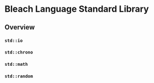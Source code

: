 # Bleach Language Standard Library

## Overview

### ```std::io```

### ```std::chrono```

### ```std::math```

### ```std::random```
